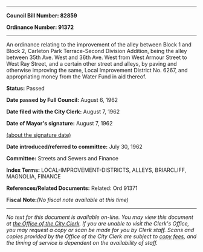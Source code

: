 

********

**Council Bill Number: 82859**
   
**Ordinance Number: 91372**
********

 An ordinance relating to the improvement of the alley between Block 1 and Block 2, Carleton Park Terrace-Second Division Addition, being the alley between 35th Ave. West and 36th Ave. West from West Armour Street to West Ray Street, and a certain other street and alleys, by paving and otherwise improving the same, Local Improvement District No. 6267, and appropriating money from the Water Fund in aid thereof.

**Status:** Passed
   
**Date passed by Full Council:** August 6, 1962
   
**Date filed with the City Clerk:** August 7, 1962
   
**Date of Mayor's signature:** August 7, 1962
   
[(about the signature date)](/~public/approvaldate.htm)
   
   
   
**Date introduced/referred to committee:** July 30, 1962
   
**Committee:** Streets and Sewers and Finance
   
   
**Index Terms:** LOCAL-IMPROVEMENT-DISTRICTS, ALLEYS, BRIARCLIFF, MAGNOLIA, FINANCE

**References/Related Documents:** Related: Ord 91371

**Fiscal Note:**_(No fiscal note available at this time)_
********

_No text for this document is available on-line. You may view this document at [the Office of the City Clerk](http://www.seattle.gov/leg/clerk/contactUs.htm). If you are unable to visit the Clerk's Office, you may request a copy or scan be made for you by Clerk staff. Scans and copies provided by the Office of the City Clerk are subject to [copy fees](http://clerk.seattle.gov/~public/clerkfees.htm), and the timing of service is dependent on the availability of staff._

